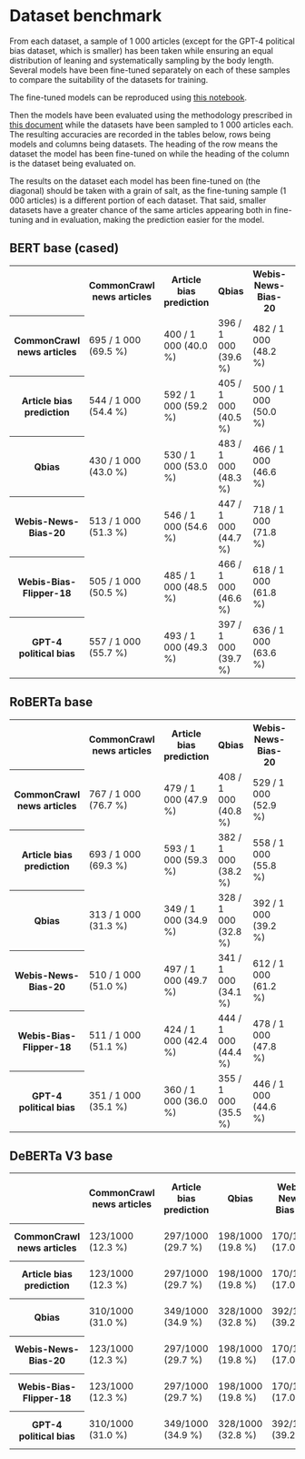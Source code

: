 # Dataset benchmark

From each dataset, a sample of 1 000 articles (except for the GPT-4 political bias dataset, which is smaller) has been
taken while ensuring an equal distribution of leaning and systematically sampling by the body length. Several models
have been fine-tuned separately on each of these samples to compare the suitability of the datasets for training.

The fine-tuned models can be reproduced using [this notebook](notebook.ipynb).

Then the models have been evaluated using the methodology prescribed in [this document](../model_evaluation) while the
datasets have been sampled to 1 000 articles each. The resulting accuracies are recorded in the tables below, rows being
models and columns being datasets. The heading of the row means the dataset the model has been fine-tuned on while the
heading of the column is the dataset being evaluated on.

The results on the dataset each model has been fine-tuned on (the diagonal) should be taken with a grain of salt, as the
fine-tuning sample (1 000 articles) is a different portion of each dataset. That said, smaller datasets have a greater
chance of the same articles appearing both in fine-tuning and in evaluation, making the prediction easier for the model.

## BERT base (cased)

<table>
    <tr>
        <th></th>
        <th>CommonCrawl news articles</th>
        <th>Article bias prediction</th>
        <th>Qbias</th>
        <th>Webis-News-Bias-20</th>
        <th>Webis-Bias-Flipper-18</th>
        <th>GPT-4 political bias</th>
        <th>average</th>
    </tr>
    <tr>
        <th>CommonCrawl news articles</th>
        <td>695 / 1 000 (69.5 %)</td>
        <td>400 / 1 000 (40.0 %)</td>
        <td>396 / 1 000 (39.6 %)</td>
        <td>482 / 1 000 (48.2 %)</td>
        <td>389 / 1 000 (38.9 %)</td>
        <td>264 / 612 (43.14 %)</td>
        <td>1 931 / 4 612 (41.87 %)</td>
    </tr>
    <tr>
        <th>Article bias prediction</th>
        <td>544 / 1 000 (54.4 %)</td>
        <td>592 / 1 000 (59.2 %)</td>
        <td>405 / 1 000 (40.5 %)</td>
        <td>500 / 1 000 (50.0 %)</td>
        <td>389 / 1 000 (38.9 %)</td>
        <td>226 / 612 (36.93 %)</td>
        <td>2 064 / 4 612 (44.75 %)</td>
    </tr>
    <tr>
        <th>Qbias</th>
        <td>430 / 1 000 (43.0 %)</td>
        <td>530 / 1 000 (53.0 %)</td>
        <td>483 / 1 000 (48.3 %)</td>
        <td>466 / 1 000 (46.6 %)</td>
        <td>395 / 1 000 (39.5 %)</td>
        <td>256 / 612 (41.83 %)</td>
        <td>2 077 / 4 612 (45.03 %)</td>
    </tr>
    <tr>
        <th>Webis-News-Bias-20</th>
        <td>513 / 1 000 (51.3 %)</td>
        <td>546 / 1 000 (54.6 %)</td>
        <td>447 / 1 000 (44.7 %)</td>
        <td>718 / 1 000 (71.8 %)</td>
        <td>521 / 1 000 (52.1 %)</td>
        <td>264 / 612 (43.14 %)</td>
        <td>2 291 / 4 612 (49.67 %)</td>
    </tr>
    <tr>
        <th>Webis-Bias-Flipper-18</th>
        <td>505 / 1 000 (50.5 %)</td>
        <td>485 / 1 000 (48.5 %)</td>
        <td>466 / 1 000 (46.6 %)</td>
        <td>618 / 1 000 (61.8 %)</td>
        <td>745 / 1 000 (74.5 %)</td>
        <td>277 / 612 (45.26 %)</td>
        <td>2 351 / 4 612 (50.98 %)</td>
    </tr>
    <tr>
        <th>GPT-4 political bias</th>
        <td>557 / 1 000 (55.7 %)</td>
        <td>493 / 1 000 (49.3 %)</td>
        <td>397 / 1 000 (39.7 %)</td>
        <td>636 / 1 000 (63.6 %)</td>
        <td>760 / 1 000 (76.0 %)</td>
        <td>576 / 612 (94.12 %)</td>
        <td>2 843 / 5 000 (56.86 %)</td>
    </tr>
</table>

## RoBERTa base

<table>
    <tr>
        <th></th>
        <th>CommonCrawl news articles</th>
        <th>Article bias prediction</th>
        <th>Qbias</th>
        <th>Webis-News-Bias-20</th>
        <th>Webis-Bias-Flipper-18</th>
        <th>GPT-4 political bias</th>
        <th>average</th>
    </tr>
    <tr>
        <th>CommonCrawl news articles</th>
        <td>767 / 1 000 (76.7 %)</td>
        <td>479 / 1 000 (47.9 %)</td>
        <td>408 / 1 000 (40.8 %)</td>
        <td>529 / 1 000 (52.9 %)</td>
        <td>464 / 1 000 (46.4 %)</td>
        <td>182 / 612 (29.74 %)</td>
        <td>2 062 / 4 612 (44.7 %)</td>
    </tr>
    <tr>
        <th>Article bias prediction</th>
        <td>693 / 1 000 (69.3 %)</td>
        <td>593 / 1 000 (59.3 %)</td>
        <td>382 / 1 000 (38.2 %)</td>
        <td>558 / 1 000 (55.8 %)</td>
        <td>465 / 1 000 (46.5 %)</td>
        <td>125 / 612 (20.42 %)</td>
        <td>2 223 / 4 612 (48.2 %)</td>
    </tr>
    <tr>
        <th>Qbias</th>
        <td>313 / 1 000 (31.3 %)</td>
        <td>349 / 1 000 (34.9 %)</td>
        <td>328 / 1 000 (32.8 %)</td>
        <td>392 / 1 000 (39.2 %)</td>
        <td>432 / 1 000 (43.2 %)</td>
        <td>250 / 612 (40.85 %)</td>
        <td>1 736 / 4 612 (37.76 %)</td>
    </tr>
    <tr>
        <th>Webis-News-Bias-20</th>
        <td>510 / 1 000 (51.0 %)</td>
        <td>497 / 1 000 (49.7 %)</td>
        <td>341 / 1 000 (34.1 %)</td>
        <td>612 / 1 000 (61.2 %)</td>
        <td>463 / 1 000 (46.3 %)</td>
        <td>238 / 612 (38.89 %)</td>
        <td>2 049 / 4 612 (44.43 %)</td>
    </tr>
    <tr>
        <th>Webis-Bias-Flipper-18</th>
        <td>511 / 1 000 (51.1 %)</td>
        <td>424 / 1 000 (42.4 %)</td>
        <td>444 / 1 000 (44.4 %)</td>
        <td>478 / 1 000 (47.8 %)</td>
        <td>691 / 1 000 (69.1 %)</td>
        <td>182 / 612 (29.74 %)</td>
        <td>2 039 / 4 612 (44.21 %)</td>
    </tr>
    <tr>
        <th>GPT-4 political bias</th>
        <td>351 / 1 000 (35.1 %)</td>
        <td>360 / 1 000 (36.0 %)</td>
        <td>355 / 1 000 (35.5 %)</td>
        <td>446 / 1 000 (44.6 %)</td>
        <td>666 / 1 000 (66.6 %)</td>
        <td>524 / 612 (85.62 %)</td>
        <td>2 178 / 5 000 (43.56 %)</td>
    </tr>
</table>

## DeBERTa V3 base

<table>
    <tr>
        <th></th>
        <th>CommonCrawl news articles</th>
        <th>Article bias prediction</th>
        <th>Qbias</th>
        <th>Webis-News-Bias-20</th>
        <th>Webis-Bias-Flipper-18</th>
        <th>GPT-4 political bias</th>
    </tr>
    <tr>
        <th>CommonCrawl news articles</th>
        <td>123/1000 (12.3 %)</td>
        <td>297/1000 (29.7 %)</td>
        <td>198/1000 (19.8 %)</td>
        <td>170/1000 (17.0 %)</td>
        <td>204/1000 (20.4 %)</td>
        <td>178/612 (29.08 %)</td>
    </tr>
    <tr>
        <th>Article bias prediction</th>
        <td>123/1000 (12.3 %)</td>
        <td>297/1000 (29.7 %)</td>
        <td>198/1000 (19.8 %)</td>
        <td>170/1000 (17.0 %)</td>
        <td>204/1000 (20.4 %)</td>
        <td>178/612 (29.08 %)</td>
    </tr>
    <tr>
        <th>Qbias</th>
        <td>310/1000 (31.0 %)</td>
        <td>349/1000 (34.9 %)</td>
        <td>328/1000 (32.8 %)</td>
        <td>392/1000 (39.2 %)</td>
        <td>432/1000 (43.2 %)</td>
        <td>250/612 (40.85 %)</td>
    </tr>
    <tr>
        <th>Webis-News-Bias-20</th>
        <td>123/1000 (12.3 %)</td>
        <td>297/1000 (29.7 %)</td>
        <td>198/1000 (19.8 %)</td>
        <td>170/1000 (17.0 %)</td>
        <td>204/1000 (20.4 %)</td>
        <td>178/612 (29.08 %)</td>
    </tr>
    <tr>
        <th>Webis-Bias-Flipper-18</th>
        <td>123/1000 (12.3 %)</td>
        <td>297/1000 (29.7 %)</td>
        <td>198/1000 (19.8 %)</td>
        <td>170/1000 (17.0 %)</td>
        <td>204/1000 (20.4 %)</td>
        <td>178/612 (29.08 %)</td>
    </tr>
    <tr>
        <th>GPT-4 political bias</th>
        <td>310/1000 (31.0 %)</td>
        <td>349/1000 (34.9 %)</td>
        <td>328/1000 (32.8 %)</td>
        <td>392/1000 (39.2 %)</td>
        <td>432/1000 (43.2 %)</td>
        <td>250/612 (40.85 %)</td>
    </tr>
</table>
